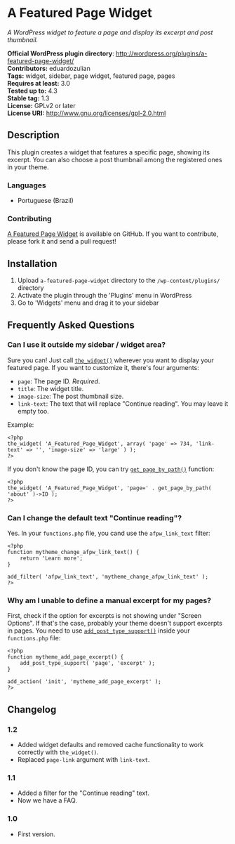 # A Featured Page Widget #
*A WordPress widget to feature a page and display its excerpt and post thumbnail.*  


**Official WordPress plugin directory**: http://wordpress.org/plugins/a-featured-page-widget/  
**Contributors:** eduardozulian  
**Tags:** widget, sidebar, page widget, featured page, pages  
**Requires at least:** 3.0  
**Tested up to:** 4.3  
**Stable tag:** 1.3  
**License:** GPLv2 or later  
**License URI:** http://www.gnu.org/licenses/gpl-2.0.html

## Description ##

This plugin creates a widget that features a specific page, showing its excerpt. You can also choose a post thumbnail among the registered ones in your theme.

### Languages ###

* Portuguese (Brazil)

### Contributing ###
[A Featured Page Widget](https://github.com/eduardozulian/a-featured-page-widget) is available on GitHub. If you want to contribute, please fork it and send a pull request!

## Installation ##

1. Upload `a-featured-page-widget` directory to the `/wp-content/plugins/` directory
2. Activate the plugin through the 'Plugins' menu in WordPress
3. Go to 'Widgets' menu and drag it to your sidebar

## Frequently Asked Questions ##

### Can I use it outside my sidebar / widget area?

Sure you can! Just call [`the_widget()`](http://codex.wordpress.org/Function_Reference/the_widget) wherever you want to display your featured page. If you want to customize it, there's four arguments:

* `page`: The page ID. *Required*.
* `title`: The widget title.
* `image-size`: The post thumbnail size. 
* `link-text`: The text that will replace "Continue reading". You may leave it empty too.

Example:
```
<?php
the_widget( 'A_Featured_Page_Widget', array( 'page' => 734, 'link-text' => '', 'image-size' => 'large' ) );
?>
```

If you don't know the page ID, you can try [`get_page_by_path()`](http://codex.wordpress.org/Function_Reference/get_page_by_path) function:
```
<?php
the_widget( 'A_Featured_Page_Widget', 'page=' . get_page_by_path( 'about' )->ID );
?>
```

### Can I change the default text "Continue reading"? ###

Yes. In your `functions.php` file, you cand use the `afpw_link_text` filter:
```
<?php
function mytheme_change_afpw_link_text() {
    return 'Learn more';
}

add_filter( 'afpw_link_text', 'mytheme_change_afpw_link_text' );
?>
```

### Why am I unable to define a manual excerpt for my pages? ###

First, check if the option for excerpts is not showing under "Screen Options". If that's the case, probably your theme doesn't support excerpts in pages. You need to use [`add_post_type_support()`](http://codex.wordpress.org/Function_Reference/add_post_type_support) inside your `functions.php` file:
```
<?php
function mytheme_add_page_excerpt() {
    add_post_type_support( 'page', 'excerpt' );
}

add_action( 'init', 'mytheme_add_page_excerpt' );
?>
```

## Changelog ##

### 1.2 ###
* Added widget defaults and removed cache functionality to work correctly with `the_widget()`.
* Replaced `page-link` argument with `link-text`.

### 1.1 ###
* Added a filter for the "Continue reading" text.
* Now we have a FAQ.

### 1.0 ###
* First version.

